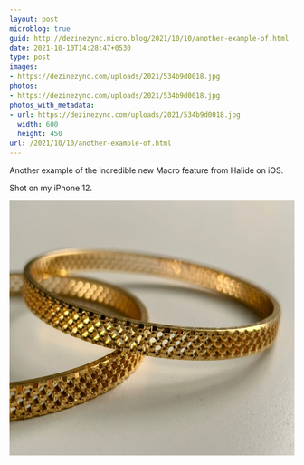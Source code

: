 ```yaml
---
layout: post
microblog: true
guid: http://dezinezync.micro.blog/2021/10/10/another-example-of.html
date: 2021-10-10T14:28:47+0530
type: post
images:
- https://dezinezync.com/uploads/2021/534b9d0018.jpg
photos:
- https://dezinezync.com/uploads/2021/534b9d0018.jpg
photos_with_metadata:
- url: https://dezinezync.com/uploads/2021/534b9d0018.jpg
  width: 600
  height: 450
url: /2021/10/10/another-example-of.html
---
```

Another example of the incredible new Macro feature from Halide on iOS. 

Shot on my iPhone 12. 

<img src="/uploads/2021/534b9d0018.jpg" width="600" height="450" alt="" />
